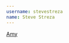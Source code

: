 ```yaml
---
username: stevestreza
name: Steve Streza
---
```


[Amy](https://files.app.net/1/16142/an18TlRgK3-BmdNFvEHeSbzVALWMnSBiFgZNoGZZ4JI8PqkoRYlPyYqRH0TVTdoeCLTOvKojMn-8m72yVOxux6Ip04bQuJ9HWD046rVtWzahVQo6zAcUnrzNSeKdd4si1852zwN8XCAjD2Dk9GWaBnXH-qcE4Hab9USBYxUHLhVU)
